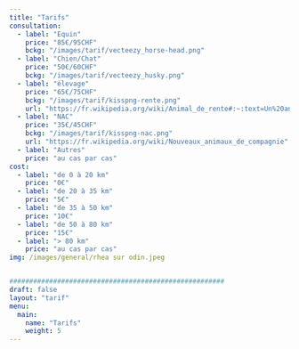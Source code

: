```yaml
---
title: "Tarifs"
consultation:
  - label: "Equin"
    price: "85€/95CHF"
    bckg: "/images/tarif/vecteezy_horse-head.png"
  - label: "Chien/Chat"
    price: "50€/60CHF"
    bckg: "/images/tarif/vecteezy_husky.png"
  - label: "élevage"
    price: "65€/75CHF"
    bckg: "/images/tarif/kisspng-rente.png"
    url: "https://fr.wikipedia.org/wiki/Animal_de_rente#:~:text=Un%20animal%20de%20rente%2C%20aussi,d'autres%20fins%20agricoles%20%C2%BB."
  - label: "NAC"
    price: "35€/45CHF"
    bckg: "/images/tarif/kisspng-nac.png"
    url: "https://fr.wikipedia.org/wiki/Nouveaux_animaux_de_compagnie"
  - label: "Autres"
    price: "au cas par cas"
cost:
  - label: "de 0 à 20 km"
    price: "0€"
  - label: "de 20 à 35 km"
    price: "5€"
  - label: "de 35 à 50 km"
    price: "10€"
  - label: "de 50 à 80 km"
    price: "15€"
  - label: "> 80 km"
    price: "au cas par cas"
img: /images/general/rhea sur odin.jpeg


######################################################
draft: false
layout: "tarif"
menu:
  main:
    name: "Tarifs"
    weight: 5
---
```

